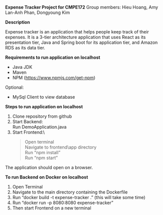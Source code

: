 **Expense Tracker Project for CMPE172**
Group members: Hieu Hoang, Amy Lan-Anh Phan, Dongyoung Kim


**Description**

Expense tracker is an application that helps people keep track of their expenses. It is a 3-tier architecture application that uses React as its presentation tier, Java and Spring boot for its application tier, and Amazon RDS as its data tier.


**Requirements to run application on localhost**
  - Java JDK
  - Maven
  - NPM (https://www.npmjs.com/get-npm)
  
Optional:
  - MySql Client to view database


**Steps to run application on localhost**
  1. Clone repository from github
  2. Start Backend:\
        Run DemoApplication.java
  3. Start Frontend:\
     > Open terminal\
     > Navigate to frontend\app directory\
     > Run “npm install”\
     > Run “npm start”
        
The application should open on a browser.





**To run Backend on Docker on localhost**
  1. Open Terminal
  2. Navigate to the main directory containing the Dockerfile
  3. Run “docker build -t expense-tracker .” (this will take some time)
  4. Run “docker run -p 8080:8080 expense-tracker”
  5. Then start Frontend on a new terminal
